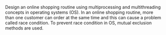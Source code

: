 Design an online shopping routine using multiprocessing and multithreading concepts in operating systems (OS). 
In an online shopping routine, more than one customer can order at the same time and this can cause a problem called race condition. 
To prevent race condition in OS, mutual exclusion methods are used.
